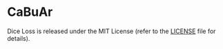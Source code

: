 # CaBuAr

Dice Loss is released under the MIT License (refer to the [LICENSE](licenses/DICE) file for details).
